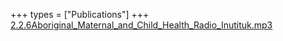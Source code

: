 +++
types = ["Publications"]
+++
[2.2.6Aboriginal_Maternal_and_Child_Health_Radio_Inutituk.mp3](/files/2.2.6Aboriginal_Maternal_and_Child_Health_Radio_Inutituk.mp3)
